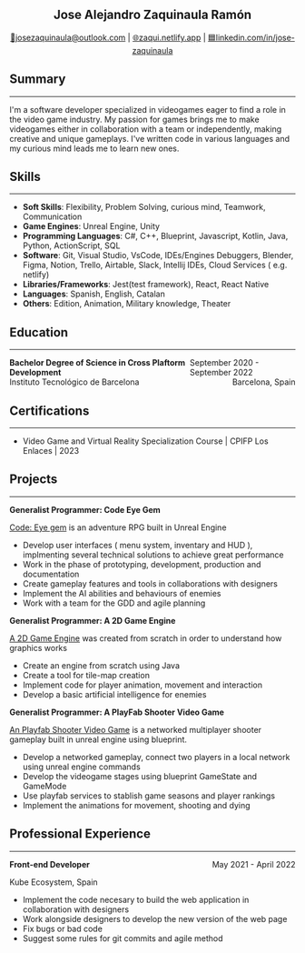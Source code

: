 <h2 style="text-align: center;"> Jose Alejandro Zaquinaula Ramón </h2>
<p style="text-align: center;">
    <a href="mailto:josezaquinaula@outlook.com">📧josezaquinaula@outlook.com</a>
    | 
    <a href="https://zaqui.netlify.app">🌐zaqui.netlify.app</a>
    |
    <a href="https://www.linkedin.com/in/jose-zaquinaula">🟦linkedin.com/in/jose-zaquinaula</a>
</p>


## Summary
---
I'm a software developer specialized in videogames eager to find a role in the video game industry. My passion for games brings me to make videogames either in collaboration with a team  or independently, making creative and unique gameplays. I've written code in various languages and my curious mind leads me to learn new ones. 

## Skills
---
- **Soft Skills**: Flexibility, Problem Solving, curious mind, Teamwork, Communication 
- **Game Engines**: Unreal Engine, Unity
- **Programming Languages**: C#, C++, Blueprint, Javascript, Kotlin, Java, Python, ActionScript, SQL   
- **Software**: Git, Visual Studio, VsCode, IDEs/Engines Debuggers, Blender, Figma, Notion, Trello, Airtable, Slack, Intellij IDEs, Cloud Services ( e.g. netlify) 
- **Libraries/Frameworks**: Jest(test framework), React, React Native
- **Languages**: Spanish, English, Catalan
- **Others**: Edition, Animation, Military knowledge, Theater

## Education
---
<div style="display: flex; justify-content: space-between;">
  <span style="font-weight: bold;">Bachelor Degree of Science in Cross Plaftorm Development</span>
  <span>September 2020 - September 2022 </span>
</div>
<div style="display: flex; justify-content: space-between;">
  <span class="small_size">Instituto Tecnológico de Barcelona</span>
  <span class="small_size">Barcelona, Spain </span>
</div>


## Certifications
---
- Video Game and Virtual Reality Specialization Course | CPIFP Los Enlaces | 2023

## Projects
---

**Generalist Programmer: Code Eye Gem**

[Code: Eye gem](https://github.com/ArBeemo/Code_EyeGem) is an adventure RPG built in Unreal Engine 

- Develop user interfaces ( menu system, inventary and HUD ), implmenting several technical solutions to achieve great performance 
- Work in the phase of prototyping, development, production and documentation
- Create gameplay features and tools in collaborations with designers 
- Implement the AI abilities and behaviours of enemies
- Work with a team for the GDD and agile planning 

**Generalist Programmer: A 2D Game Engine**

[A 2D Game Engine](https://youtu.be/vhhoSKIeNKA?si=y1NT-3FnYnjBCrLK) was created from scratch in order to understand how graphics works

- Create an engine from scratch using Java
- Create a tool for tile-map creation 
- Implement code for player animation, movement and interaction 
- Develop a basic artificial intelligence for enemies 

**Generalist Programmer: A PlayFab Shooter Video Game**

[An Playfab Shooter Video Game](https://youtu.be/LUIiS0tAsik?si=JYs0fFYnheKVRsuK) is a networked multiplayer shooter gameplay built in unreal engine using blueprint.
- Develop a networked gameplay, connect two players in a local network using unreal engine commands
- Develop the videogame stages using blueprint GameState and GameMode
- Use playfab services to stablish game seasons and player rankings
- Implement the animations for movement, shooting and dying

## Professional Experience
---
<div style="display: flex; justify-content: space-between;">
  <span style="font-weight: bold;">Front-end Developer</span>
  <span>May 2021 - April 2022 </span>
</div>

<p class="small_size"> Kube Ecosystem, Spain </p>

- Implement the code necesary to build the web application in collaboration with designers 
- Work alongside designers to develop the new version of the web page
- Fix bugs or bad code
- Suggest some rules for git commits and agile method


